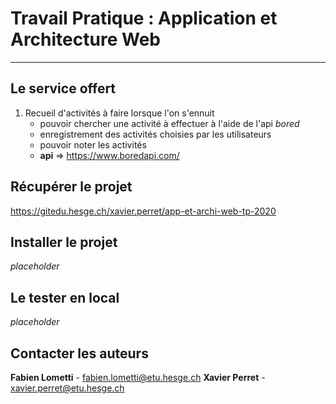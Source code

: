 # Travail Pratique : Application et Architecture Web

--- 

## Le service offert
1. Recueil d'activités à faire lorsque l'on s'ennuit
   - pouvoir chercher une activité à effectuer à l'aide de l'api *bored*
   - enregistrement des activités choisies par les utilisateurs
   - pouvoir noter les activités
   - **api** => https://www.boredapi.com/

## Récupérer le projet
https://gitedu.hesge.ch/xavier.perret/app-et-archi-web-tp-2020

## Installer le projet
*placeholder*

## Le tester en local
*placeholder*

## Contacter les auteurs
**Fabien Lometti** - fabien.lometti@etu.hesge.ch
**Xavier Perret** - xavier.perret@etu.hesge.ch

